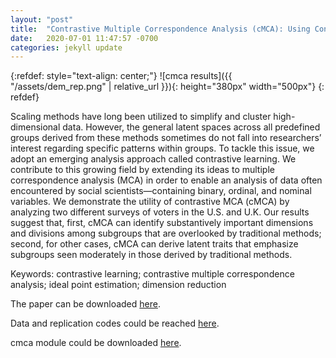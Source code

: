 ```yaml
---
layout: "post"
title:  "Contrastive Multiple Correspondence Analysis (cMCA): Using Contrastive Learing to Identify Latent Groups in Political Parties"
date:   2020-07-01 11:47:57 -0700
categories: jekyll update
---
```


{:refdef: style="text-align: center;"}
![cmca results]({{ "/assets/dem_rep.png" | relative_url }}){: height="380px" width="500px"}
{: refdef}


Scaling methods have long been utilized to simplify and cluster high-dimensional data. However, the general latent spaces across all predefined groups derived from these methods sometimes do not fall into researchers’ interest regarding specific patterns within groups. To tackle this issue, we adopt an emerging analysis approach called contrastive learning. We contribute to this growing field by extending its ideas to multiple correspondence analysis (MCA) in order to enable an analysis of data often encountered by social scientists—containing binary, ordinal, and nominal variables. We demonstrate the utility of contrastive MCA (cMCA) by analyzing two different surveys of voters in the U.S. and U.K. Our results suggest that, first, cMCA can identify substantively important dimensions and divisions among subgroups that are overlooked by traditional methods; second, for other cases, cMCA can derive latent traits that emphasize subgroups seen moderately in those derived by traditional methods.

Keywords: contrastive learning; contrastive multiple correspondence analysis; ideal point estimation; dimension reduction

The paper can be downloaded [here](https://journals.plos.org/plosone/article?id=10.1371/journal.pone.0287180).

Data and replication codes could be reached [here](https://github.com/tzuliu/Contrastive-Multiple-Correspondence-Analysis-cMCA).

cmca module could be downloaded [here](https://github.com/takanori-fujiwara/cmca).
